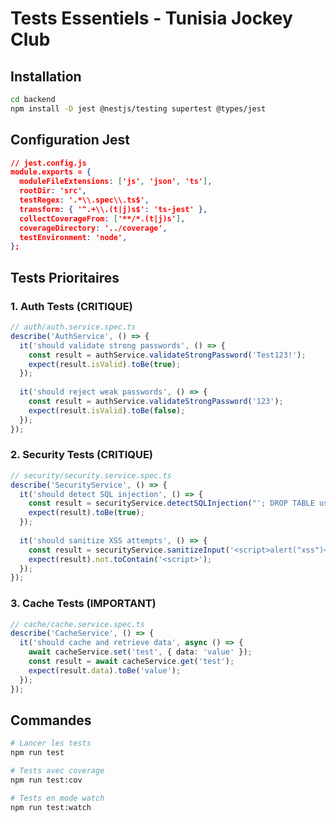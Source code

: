 # Tests Essentiels - Tunisia Jockey Club

## Installation
```bash
cd backend
npm install -D jest @nestjs/testing supertest @types/jest
```

## Configuration Jest
```json
// jest.config.js
module.exports = {
  moduleFileExtensions: ['js', 'json', 'ts'],
  rootDir: 'src',
  testRegex: '.*\\.spec\\.ts$',
  transform: { '^.+\\.(t|j)s$': 'ts-jest' },
  collectCoverageFrom: ['**/*.(t|j)s'],
  coverageDirectory: '../coverage',
  testEnvironment: 'node',
};
```

## Tests Prioritaires

### 1. Auth Tests (CRITIQUE)
```typescript
// auth/auth.service.spec.ts
describe('AuthService', () => {
  it('should validate strong passwords', () => {
    const result = authService.validateStrongPassword('Test123!');
    expect(result.isValid).toBe(true);
  });
  
  it('should reject weak passwords', () => {
    const result = authService.validateStrongPassword('123');
    expect(result.isValid).toBe(false);
  });
});
```

### 2. Security Tests (CRITIQUE)
```typescript
// security/security.service.spec.ts
describe('SecurityService', () => {
  it('should detect SQL injection', () => {
    const result = securityService.detectSQLInjection("'; DROP TABLE users; --");
    expect(result).toBe(true);
  });
  
  it('should sanitize XSS attempts', () => {
    const result = securityService.sanitizeInput('<script>alert("xss")</script>');
    expect(result).not.toContain('<script>');
  });
});
```

### 3. Cache Tests (IMPORTANT)
```typescript
// cache/cache.service.spec.ts
describe('CacheService', () => {
  it('should cache and retrieve data', async () => {
    await cacheService.set('test', { data: 'value' });
    const result = await cacheService.get('test');
    expect(result.data).toBe('value');
  });
});
```

## Commandes
```bash
# Lancer les tests
npm run test

# Tests avec coverage
npm run test:cov

# Tests en mode watch
npm run test:watch
```
